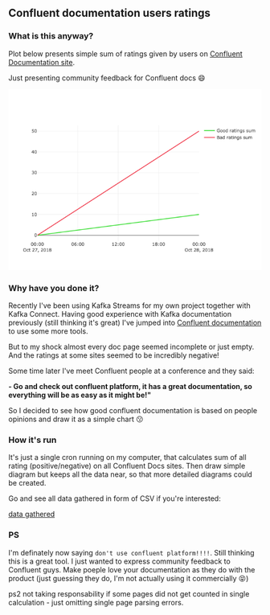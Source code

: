 ## Confluent documentation users ratings

### What is this anyway?

Plot below presents simple sum of ratings given by users on [Confluent Documentation site](https://docs.confluent.io/current/).

Just presenting community feedback for Confluent docs 😄

![](images/latest.png)

### Why have you done it?

Recently I've been using Kafka Streams for my own project together with Kafka Connect. 
Having good experience with Kafka documentation previously (still thinking it's great) I've jumped into [Confluent documentation](https://docs.confluent.io/current/) to use some more tools.

But to my shock almost every doc page seemed incomplete or just empty. And the ratings at some sites seemed to be incredibly negative!

Some time later I've meet Confluent people at a conference and they said:

**- Go and check out confluent platform, it has a great documentation, so everything will be as easy as it might be!"**

So I decided to see how good confluent documentation is based on people opinions and draw it as a simple chart 😗


### How it's run

It's just a single cron running on my computer, that calculates sum of all rating (positive/negative) on all Confluent Docs sites. Then draw simple diagram but keeps all the data near, so that more detailed diagrams could be created.

Go and see all data gathered in form of CSV if you're interested:

[data gathered](https://github.com/gmiejski/confluent-documentation-quality/tree/master/data)

### PS

I'm definately now saying `don't use confluent platform!!!!`. Still thinking this is a great tool. I just wanted to express community feedback to Confluent guys. Make poeple love your documentation as they do with the product (just guessing they do, I'm not actually using it commercially 😝) 

ps2 not taking responsability if some pages did not get counted in single calculation - just omitting single page parsing errors.
